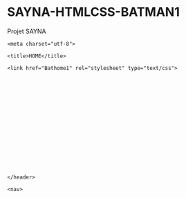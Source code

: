 # SAYNA-HTMLCSS-BATMAN1
Projet SAYNA 

































































<html>

  <head>

    <meta charset="utf-8">

    <title>HOME</title>

    <link href="Bathome1" rel="stylesheet" type="text/css">











 





    </header>

    <nav>







        
        
        
























































